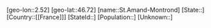 ﻿---
location: [46.72,2.52]
mapzoom: [7,12] 
mapmarker: city 
type: City
tags:
- geo/City


SpocWebEntityId: 34433
isDeleted: false
confidential: public

---
[geo-lon::2.52]
[geo-lat::46.72]
[name::St.Amand-Montrond]
[State::]
[Country::[[France]]]
[StateId::]
[Population::]
[Unknown::]

